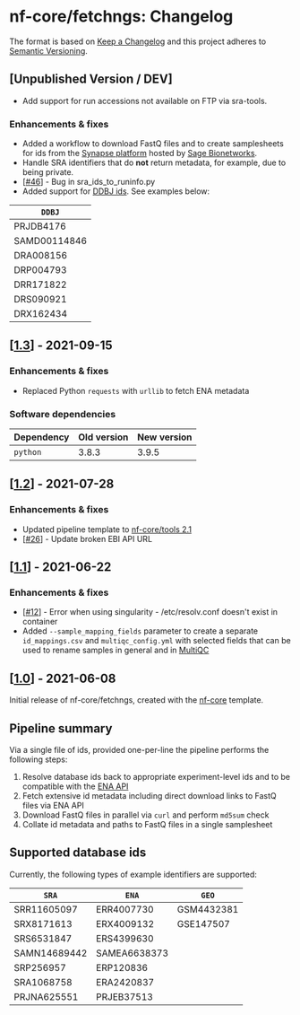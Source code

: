 # nf-core/fetchngs: Changelog

The format is based on [Keep a Changelog](https://keepachangelog.com/en/1.0.0/)
and this project adheres to [Semantic Versioning](https://semver.org/spec/v2.0.0.html).

## [Unpublished Version / DEV]

* Add support for run accessions not available on FTP via sra-tools.

### Enhancements & fixes

* Added a workflow to download FastQ files and to create samplesheets for ids from the [Synapse platform](https://www.synapse.org/) hosted by [Sage Bionetworks](https://sagebionetworks.org/).
* Handle SRA identifiers that do **not** return metadata, for example, due to being private.
* [[#46](https://github.com/nf-core/fetchngs/issues/46)] - Bug in sra_ids_to_runinfo.py
* Added support for [DDBJ ids](https://www.ddbj.nig.ac.jp/index-e.html). See examples below:

| `DDBJ`        |
|---------------|
| PRJDB4176     |
| SAMD00114846  |
| DRA008156     |
| DRP004793     |
| DRR171822     |
| DRS090921     |
| DRX162434     |

## [[1.3](https://github.com/nf-core/fetchngs/releases/tag/1.3)] - 2021-09-15

### Enhancements & fixes

* Replaced Python `requests` with `urllib` to fetch ENA metadata

### Software dependencies

| Dependency  | Old version | New version |
|-------------|-------------|-------------|
| `python`    | 3.8.3       | 3.9.5       |

## [[1.2](https://github.com/nf-core/fetchngs/releases/tag/1.2)] - 2021-07-28

### Enhancements & fixes

* Updated pipeline template to [nf-core/tools 2.1](https://github.com/nf-core/tools/releases/tag/2.1)
* [[#26](https://github.com/nf-core/fetchngs/pull/26)] - Update broken EBI API URL

## [[1.1](https://github.com/nf-core/fetchngs/releases/tag/1.1)] - 2021-06-22

### Enhancements & fixes

* [[#12](https://github.com/nf-core/fetchngs/issues/12)] - Error when using singularity - /etc/resolv.conf doesn't exist in container
* Added `--sample_mapping_fields` parameter to create a separate `id_mappings.csv` and `multiqc_config.yml` with selected fields that can be used to rename samples in general and in [MultiQC](https://multiqc.info/docs/#bulk-sample-renaming)

## [[1.0](https://github.com/nf-core/fetchngs/releases/tag/1.0)] - 2021-06-08

Initial release of nf-core/fetchngs, created with the [nf-core](https://nf-co.re/) template.

## Pipeline summary

Via a single file of ids, provided one-per-line the pipeline performs the following steps:

1. Resolve database ids back to appropriate experiment-level ids and to be compatible with the [ENA API](https://ena-docs.readthedocs.io/en/latest/retrieval/programmatic-access.html)
2. Fetch extensive id metadata including direct download links to FastQ files via ENA API
3. Download FastQ files in parallel via `curl` and perform `md5sum` check
4. Collate id metadata and paths to FastQ files in a single samplesheet

## Supported database ids

Currently, the following types of example identifiers are supported:

| `SRA`        | `ENA`        | `GEO`      |
|--------------|--------------|------------|
| SRR11605097  | ERR4007730   | GSM4432381 |
| SRX8171613   | ERX4009132   | GSE147507  |
| SRS6531847   | ERS4399630   |            |
| SAMN14689442 | SAMEA6638373 |            |
| SRP256957    | ERP120836    |            |
| SRA1068758   | ERA2420837   |            |
| PRJNA625551  | PRJEB37513   |            |
